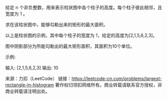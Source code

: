给定 n 个非负整数，用来表示柱状图中各个柱子的高度。每个柱子彼此相邻，且宽度为 1 。

求在该柱状图中，能够勾勒出来的矩形的最大面积。





以上是柱状图的示例，其中每个柱子的宽度为 1，给定的高度为[2,1,5,6,2,3]。





图中阴影部分为所能勾勒出的最大矩形面积，其面积为10个单位。



示例:

输入: [2,1,5,6,2,3]
输出: 10


来源：力扣（LeetCode）
链接：https://leetcode-cn.com/problems/largest-rectangle-in-histogram
著作权归领扣网络所有。商业转载请联系官方授权，非商业转载请注明出处。